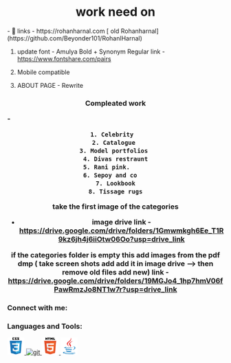 <h1 align="center"> work need on </h1>
<h7 <p align="left">
- 🔭 links -  https://rohanharnal.com [ old Rohanharnal](https://github.com/Beyonder101/RohanlHarnal)


1. update font - Amulya Bold + Synonym Regular
			link -  https://www.fontshare.com/pairs

2. Mobile compatible

3. ABOUT PAGE - Rewrite 



<h3 align="center"> Compleated work 

 <p align="left"> -

	1. Celebrity  
	2. Catalogue 
 	3. Model portfolios 
	 4. Divas restraunt 
 	5. Rani pink.     
 	6. Sepoy and co   
	 7. Lookbook 
	 8. Tissage rugs 

take the first image of the categories
- image drive link - https://drive.google.com/drive/folders/1Gmwmkgh6Ee_T1R9kz6jh4j6iiOtw06Oo?usp=drive_link


if the categories folder is empty this add images from the pdf dmp ( take screen shots add add it in image drive --> then remove old files  add new)
link - https://drive.google.com/drive/folders/19MGJo4_1hp7hmV06fPawRmzJo8NT1w7r?usp=drive_link

</h7>

<h3 align="left">Connect with me:</h3>
<p align="left">
</p>

<h3 align="left">Languages and Tools:</h3>
<p align="left"> <a href="https://www.w3schools.com/css/" target="_blank" rel="noreferrer"> <img src="https://raw.githubusercontent.com/devicons/devicon/master/icons/css3/css3-original-wordmark.svg" alt="css3" width="40" height="40"/> </a> <a href="https://git-scm.com/" target="_blank" rel="noreferrer"> <img src="https://www.vectorlogo.zone/logos/git-scm/git-scm-icon.svg" alt="git" width="40" height="40"/> </a> <a href="https://www.w3.org/html/" target="_blank" rel="noreferrer"> <img src="https://raw.githubusercontent.com/devicons/devicon/master/icons/html5/html5-original-wordmark.svg" alt="html5" width="40" height="40"/> </a> <a href="https://www.java.com" target="_blank" rel="noreferrer"> <img src="https://raw.githubusercontent.com/devicons/devicon/master/icons/java/java-original.svg" alt="java" width="40" height="40"/> </a> </p>
